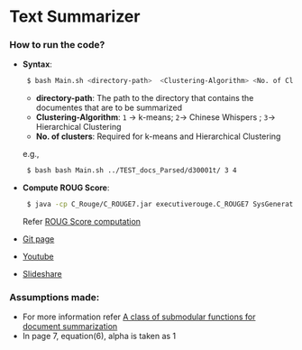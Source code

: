 # Text Summarizer

### How to run the code?
- **Syntax**:
  ```sh
   $ bash Main.sh <directory-path>  <Clustering-Algorithm> <No. of Clusters> 
   ```
   - **directory-path**: The path to the directory that contains the documentes that are to be summarized
   - **Clustering-Algorithm**: ``1`` -> k-means; ``2``-> Chinese Whispers ; ``3``-> Hierarchical Clustering
   - **No. of clusters**: 		Required for k-means and Hierarchical Clustering

   e.g.,
  ```sh
   $ bash bash Main.sh ../TEST_docs_Parsed/d30001t/ 3 4
   ```

- **Compute ROUG Score**:
  ```sh
   $ java -cp C_Rouge/C_ROUGE7.jar executiverouge.C_ROUGE7 SysGeneratedSummary.txt  TestData/Test_Summaries/d30001t  1 A R
   ```
   Refer [ROUG Score computation](./C_Rouge/ReadMe)

- [Git page](http://prabhakar9885.github.io/Text-Summarization/)
- [Youtube](https://www.youtube.com/playlist?list=PLtBx4kn8YjxJUGsszlev52fC1Jn07HkUw)
- [Slideshare](http://www.slideshare.net/prabhakar9885/text-summarization-60954970)
   


### Assumptions made:
- For more information refer [A class of submodular functions for document summarization](http://dl.acm.org/citation.cfm?id=2002537)
- In page 7, equation(6), alpha is taken as 1
